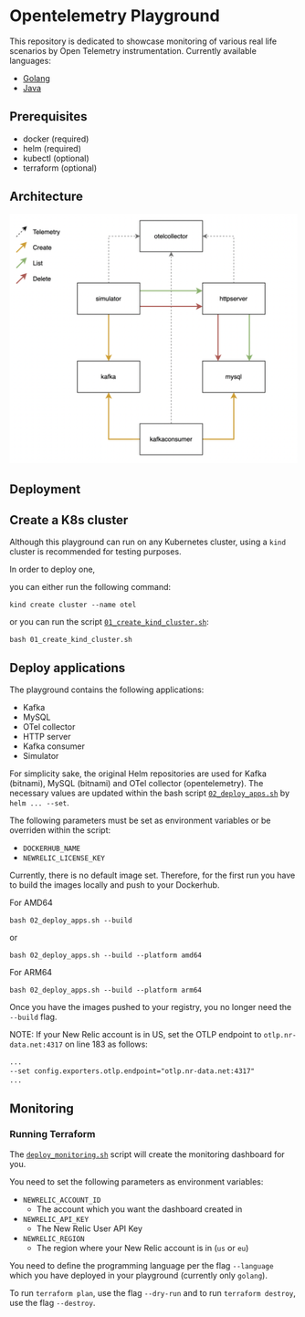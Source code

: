 # Opentelemetry Playground

This repository is dedicated to showcase monitoring of various real life scenarios by Open Telemetry instrumentation. Currently available languages:

- [Golang](./golang/)
- [Java](./java/)

## Prerequisites

- docker (required)
- helm (required)
- kubectl (optional)
- terraform (optional)

## Architecture

![Architecture](./docs/otel-playground.png)

## Deployment

## Create a K8s cluster

Although this playground can run on any Kubernetes cluster, using a `kind` cluster is recommended for testing purposes.

In order to deploy one,

you can either run the following command:

```
kind create cluster --name otel
```

or you can run the script [`01_create_kind_cluster.sh`](./infra/scripts/01_create_kind_cluster.sh):

```
bash 01_create_kind_cluster.sh
```

## Deploy applications

The playground contains the following applications:

- Kafka
- MySQL
- OTel collector
- HTTP server
- Kafka consumer
- Simulator

For simplicity sake, the original Helm repositories are used for Kafka (bitnami), MySQL (bitnami) and OTel collector (opentelemetry). The necessary values are updated within the bash script [`02_deploy_apps.sh`](./infra/scripts/02_deploy_apps.sh) by ` helm ... --set`.

The following parameters must be set as environment variables or be overriden within the script:

- `DOCKERHUB_NAME`
- `NEWRELIC_LICENSE_KEY`

Currently, there is no default image set. Therefore, for the first run you have to build the images locally and push to your Dockerhub.

For AMD64

```
bash 02_deploy_apps.sh --build
```

or

```
bash 02_deploy_apps.sh --build --platform amd64
```

For ARM64

```
bash 02_deploy_apps.sh --build --platform arm64
```

Once you have the images pushed to your registry, you no longer need the `--build` flag.

NOTE: If your New Relic account is in US, set the OTLP endpoint to `otlp.nr-data.net:4317` on line 183 as follows:

```
...
--set config.exporters.otlp.endpoint="otlp.nr-data.net:4317"
...
```

## Monitoring

### Running Terraform

The [`deploy_monitoring.sh`](./scripts/deploy_monitoring.sh) script will create the monitoring dashboard for you.

You need to set the following parameters as environment variables:

- `NEWRELIC_ACCOUNT_ID`
  - The account which you want the dashboard created in
- `NEWRELIC_API_KEY`
  - The New Relic User API Key
- `NEWRELIC_REGION`
  - The region where your New Relic account is in (`us` or `eu`)

You need to define the programming language per the flag `--language` which you have deployed in your playground (currently only `golang`).

To run `terraform plan`, use the flag `--dry-run` and to run `terraform destroy`, use the flag `--destroy`.

